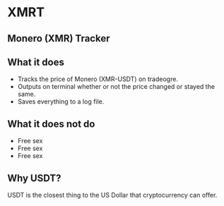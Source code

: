 # XMRT
Monero (XMR) Tracker
--
## What it does
 - Tracks the price of Monero (XMR-USDT) on tradeogre.
 - Outputs on terminal whether or not the price changed or stayed the same.
 - Saves everything to a log file.
## What it does not do
 - Free sex
 - Free sex
 - Free sex
## Why USDT?
USDT is the closest thing to the US Dollar that cryptocurrency can offer.
